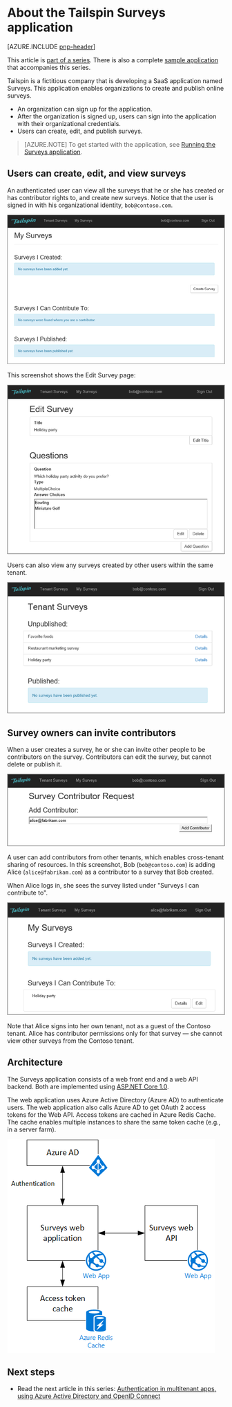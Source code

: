 <properties
   pageTitle="About the Tailspin Surveys application | Microsoft Azure"
   description="Tailspin Surveys application overview"
   services=""
   documentationCenter="na"
   authors="MikeWasson"
   manager="roshar"
   editor=""
   tags=""/>

<tags
   ms.service="guidance"
   ms.devlang="dotnet"
   ms.topic="article"
   ms.tgt_pltfrm="na"
   ms.workload="na"
   ms.date="05/23/2016"
   ms.author="mwasson"/>

# About the Tailspin Surveys application

[AZURE.INCLUDE [pnp-header](../../includes/guidance-pnp-header-include.md)]

This article is [part of a series]. There is also a complete [sample application] that accompanies this series.

Tailspin is a fictitious company that is developing a SaaS application named Surveys. This application enables organizations to create and publish online surveys.

- An organization can sign up for the application.
- After the organization is signed up, users can sign into the application with their organizational credentials.
- Users can create, edit, and publish surveys.

> [AZURE.NOTE] To get started with the application, see [Running the Surveys application].

## Users can create, edit, and view surveys

An authenticated user can view all the surveys that he or she has created or has contributor rights to, and create new surveys. Notice that the user is signed in with his organizational identity, `bob@contoso.com`.

![Surveys app](media/guidance-multitenant-identity/surveys-screenshot.png)

This screenshot shows the Edit Survey page:

![Edit survey](media/guidance-multitenant-identity/edit-survey.png)

Users can also view any surveys created by other users within the same tenant.

![Tenant surveys](media/guidance-multitenant-identity/tenant-surveys.png)

## Survey owners can invite contributors

When a user creates a survey, he or she can invite other people to be contributors on the survey. Contributors can edit the survey, but cannot delete or publish it.  

![Add contributor](media/guidance-multitenant-identity/add-contributor.png)

A user can add contributors from other tenants, which enables cross-tenant sharing of resources. In this screenshot, Bob (`bob@contoso.com`) is adding Alice (`alice@fabrikam.com`) as a contributor to a survey that Bob created.

When Alice logs in, she sees the survey listed under "Surveys I can contribute to".

![Survey contributor](media/guidance-multitenant-identity/contributor.png)

Note that Alice signs into her own tenant, not as a guest of the Contoso tenant. Alice has contributor permissions only for that survey &mdash; she cannot view other surveys from the Contoso tenant.

## Architecture

The Surveys application consists of a web front end and a web API backend. Both are implemented using [ASP.NET Core 1.0].

The web application uses Azure Active Directory (Azure AD) to authenticate users. The web application also calls Azure AD to get OAuth 2 access tokens for the Web API. Access tokens are cached in Azure Redis Cache. The cache enables multiple instances to share the same token cache (e.g., in a server farm).

![Architecture](media/guidance-multitenant-identity/architecture.png)

## Next steps

- Read the next article in this series: [Authentication in multitenant apps, using Azure Active Directory and OpenID Connect][authentication]

<!-- Links -->

[authentication]: guidance-multitenant-identity-authenticate.md
[part of a series]: guidance-multitenant-identity.md
[Running the Surveys application]: https://github.com/Azure-Samples/guidance-identity-management-for-multitenant-apps/blob/master/docs/running-the-app.md
[ASP.NET Core 1.0]: https://docs.asp.net/en/latest/
[sample application]: https://github.com/Azure-Samples/guidance-identity-management-for-multitenant-apps
